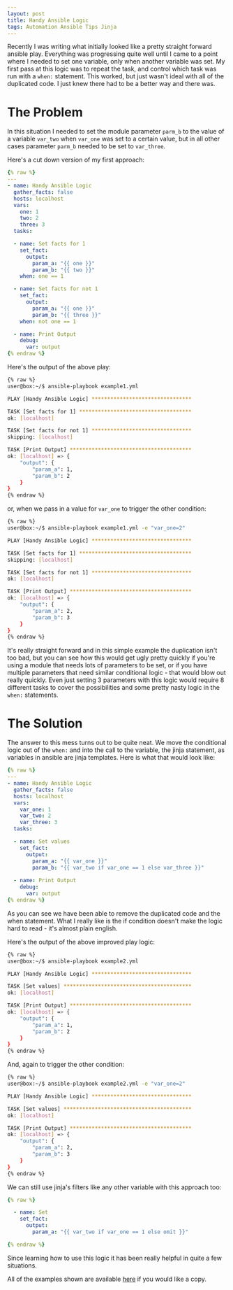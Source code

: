 ```yaml
---
layout: post
title: Handy Ansible Logic
tags: Automation Ansible Tips Jinja
---
```


Recently I was writing what initially looked like a pretty straight forward ansible play. Everything was progressing quite well until I came to a point where I needed to set one variable, only when another variable was set. My first pass at this logic was to repeat the task, and control which task was run with a  ```when:``` statement. This worked, but just wasn't ideal with all of the duplicated code. I just knew there had to be a better way and there was.   

<!--more-->

# The Problem

In this situation I needed to set the module parameter ```parm_b``` to the value of a variable ```var_two``` when ```var_one``` was set to a certain value, but in all other cases parameter ```parm_b``` needed to be set to ```var_three```. 

Here's a cut down version of my first approach: 

```yml
{% raw %}
---
- name: Handy Ansible Logic
  gather_facts: false
  hosts: localhost
  vars:
    one: 1
    two: 2
    three: 3
  tasks:

  - name: Set facts for 1 
    set_fact:
      output:
        param_a: "{{ one }}"
        param_b: "{{ two }}"
    when: one == 1

  - name: Set facts for not 1
    set_fact:
      output:
        param_a: "{{ one }}"
        param_b: "{{ three }}"
    when: not one == 1

  - name: Print Output
    debug: 
      var: output
{% endraw %}
```

Here's the output of the above play:
```bash
{% raw %}
user@box:~/$ ansible-playbook example1.yml

PLAY [Handy Ansible Logic] ********************************

TASK [Set facts for 1] ************************************
ok: [localhost]

TASK [Set facts for not 1] ********************************
skipping: [localhost]

TASK [Print Output] ***************************************
ok: [localhost] => {
    "output": {
        "param_a": 1,
        "param_b": 2
    }
}
{% endraw %}
```
or, when we pass in a value for ```var_one``` to trigger the other condition: 

```bash
{% raw %}
user@box:~/$ ansible-playbook example1.yml -e "var_one=2"

PLAY [Handy Ansible Logic] ********************************

TASK [Set facts for 1] ************************************
skipping: [localhost]

TASK [Set facts for not 1] ********************************
ok: [localhost]

TASK [Print Output] ***************************************
ok: [localhost] => {
    "output": {
        "param_a": 2,
        "param_b": 3
    }
}
{% endraw %}
```

It's really straight forward and in this simple example the duplication isn't too bad, but you can see how this would get ugly pretty quickly if you're using a module that needs lots of parameters to be set, or if you have multiple parameters that need similar conditional logic - that would blow out really quickly. Even just setting 3 parameters with this logic would require 8 different tasks to cover the possibilities and some pretty nasty logic in the ```when:``` statements.

# The Solution

The answer to this mess turns out to be quite neat. We move the conditional logic out of the ```when:``` and into the call to the variable, the jinja statement, as variables in ansible are jinja templates. Here is what that would look like:

```yaml
{% raw %}
---
- name: Handy Ansible Logic
  gather_facts: false
  hosts: localhost
  vars:
    var_one: 1
    var_two: 2
    var_three: 3
  tasks:

  - name: Set values
    set_fact:
      output:
        param_a: "{{ var_one }}" 
        param_b: "{{ var_two if var_one == 1 else var_three }}"
      
  - name: Print Output
    debug: 
      var: output
{% endraw %}
```

As you can see we have been able to remove the duplicated code and the when statement. What I really like is the if condition doesn't make the logic hard to read - it's almost plain english. 

Here's the output of the above improved play logic:

```bash 
{% raw %}
user@box:~/$ ansible-playbook example2.yml

PLAY [Handy Ansible Logic] ********************************

TASK [Set values] *****************************************
ok: [localhost]

TASK [Print Output] ***************************************
ok: [localhost] => {
    "output": {
        "param_a": 1,
        "param_b": 2
    }
}
{% endraw %}
```

And, again to trigger the other condition:

```bash 
{% raw %}
user@box:~/$ ansible-playbook example2.yml -e "var_one=2"

PLAY [Handy Ansible Logic] ********************************

TASK [Set values] *****************************************
ok: [localhost]

TASK [Print Output] ***************************************
ok: [localhost] => {
    "output": {
        "param_a": 2,
        "param_b": 3
    }
}
{% endraw %}
```

We can still use jinja's filters like any other variable with this approach too: 

```yaml
{% raw %}

  - name: Set 
    set_fact:
      output:
        param_a: "{{ var_two if var_one == 1 else omit }}"

{% endraw %}
```
Since learning how to use this logic it has been really helpful in quite a few situations. 

All of the examples shown are available [here](https://github.com/matthewdennett/2020-06-01-Handy-Ansible-Logic) if you would like a copy. 

